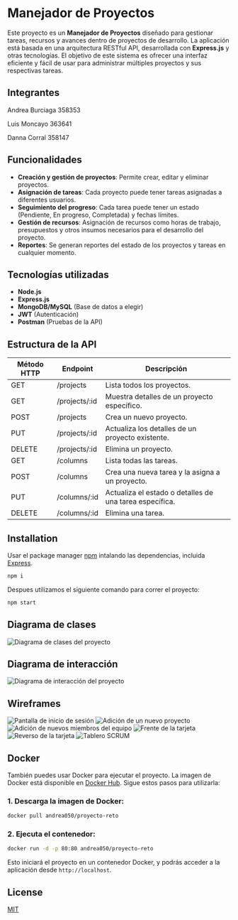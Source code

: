 # Manejador de Proyectos

Este proyecto es un **Manejador de Proyectos** diseñado para gestionar tareas, recursos y avances dentro de proyectos de desarrollo. La aplicación está basada en una arquitectura RESTful API, desarrollada con **Express.js** y otras tecnologías. El objetivo de este sistema es ofrecer una interfaz eficiente y fácil de usar para administrar múltiples proyectos y sus respectivas tareas.

## Integrantes

Andrea Burciaga 358353

Luis Moncayo 363641

Danna Corral 358147


## Funcionalidades

- **Creación y gestión de proyectos**: Permite crear, editar y eliminar proyectos.
- **Asignación de tareas**: Cada proyecto puede tener tareas asignadas a diferentes usuarios.
- **Seguimiento del progreso**: Cada tarea puede tener un estado (Pendiente, En progreso, Completada) y fechas límites.
- **Gestión de recursos**: Asignación de recursos como horas de trabajo, presupuestos y otros insumos necesarios para el desarrollo del proyecto.
- **Reportes**: Se generan reportes del estado de los proyectos y tareas en cualquier momento.

## Tecnologías utilizadas

- **Node.js**
- **Express.js**
- **MongoDB/MySQL** (Base de datos a elegir)
- **JWT** (Autenticación)
- **Postman** (Pruebas de la API)

## Estructura de la API

| Método HTTP | Endpoint            | Descripción                                            |
| ----------- | ------------------- | ------------------------------------------------------ |
| GET         | /projects            | Lista todos los proyectos.                             |
| GET         | /projects/:id        | Muestra detalles de un proyecto específico.            |
| POST        | /projects            | Crea un nuevo proyecto.                                |
| PUT         | /projects/:id        | Actualiza los detalles de un proyecto existente.        |
| DELETE      | /projects/:id        | Elimina un proyecto.                                   |
| GET         | /columns               | Lista todas las tareas.                                |
| POST        | /columns               | Crea una nueva tarea y la asigna a un proyecto.         |
| PUT         | /columns/:id           | Actualiza el estado o detalles de una tarea específica. |
| DELETE      | /columns/:id           | Elimina una tarea.                                     |

## Installation

Usar el package manager [npm](https://docs.npmjs.com/downloading-and-installing-node-js-and-npm) intalando las dependencias, incluida [Express](https://expressjs.com/).

```bash
npm i
```

Despues utilizamos el siguiente comando para correr el proyecto: 

```bash
npm start
```

## Diagrama de clases
![Diagrama de clases del proyecto](/images/diagramadeclases.png)

## Diagrama de interacción
![Diagrama de interacción del proyecto](/images/diagramadeinteraccion.png)

## Wireframes
![Pantalla de inicio de sesión](/images/wireframe1.png)
![Adición de un nuevo proyecto](/images/wireframe2.png)
![Adición de nuevos miembros del equipo](/images/wireframe3.png)
![Frente de la tarjeta](/images/wireframe4.jpg)
![Reverso de la tarjeta](/images/wireframe5.jpg)
![Tablero SCRUM](/images/wireframe6.jpg)

## Docker

También puedes usar Docker para ejecutar el proyecto. La imagen de Docker está disponible en [Docker Hub](https://hub.docker.com/r/andrea050/proyecto-reto). Sigue estos pasos para utilizarla:

### 1. Descarga la imagen de Docker:

```bash
docker pull andrea050/proyecto-reto
```

### 2. Ejecuta el contenedor:

```bash
docker run -d -p 80:80 andrea050/proyecto-reto
```

Esto iniciará el proyecto en un contenedor Docker, y podrás acceder a la aplicación desde `http://localhost`.

## License
[MIT](https://choosealicense.com/licenses/mit/)
